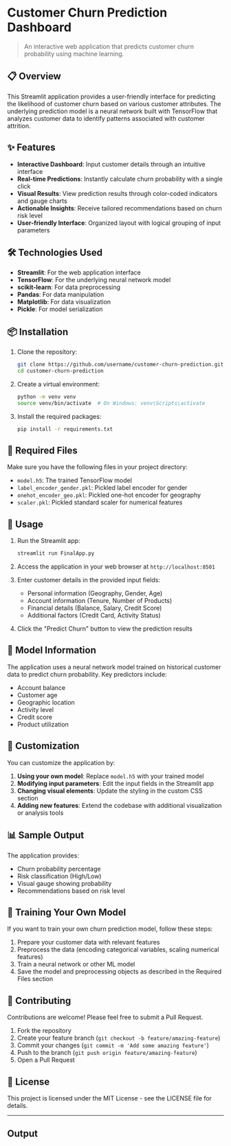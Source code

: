 # Customer Churn Prediction Dashboard

> An interactive web application that predicts customer churn probability using machine learning.

## 📋 Overview

This Streamlit application provides a user-friendly interface for predicting the likelihood of customer churn based on various customer attributes. The underlying prediction model is a neural network built with TensorFlow that analyzes customer data to identify patterns associated with customer attrition.

## ✨ Features

- **Interactive Dashboard**: Input customer details through an intuitive interface
- **Real-time Predictions**: Instantly calculate churn probability with a single click
- **Visual Results**: View prediction results through color-coded indicators and gauge charts
- **Actionable Insights**: Receive tailored recommendations based on churn risk level
- **User-friendly Interface**: Organized layout with logical grouping of input parameters

## 🛠️ Technologies Used

- **Streamlit**: For the web application interface
- **TensorFlow**: For the underlying neural network model
- **scikit-learn**: For data preprocessing
- **Pandas**: For data manipulation
- **Matplotlib**: For data visualization
- **Pickle**: For model serialization

## 📦 Installation

1. Clone the repository:
   ```bash
   git clone https://github.com/username/customer-churn-prediction.git
   cd customer-churn-prediction
   ```

2. Create a virtual environment:
   ```bash
   python -m venv venv
   source venv/bin/activate  # On Windows: venv\Scripts\activate
   ```

3. Install the required packages:
   ```bash
   pip install -r requirements.txt
   ```

## 📄 Required Files

Make sure you have the following files in your project directory:

- `model.h5`: The trained TensorFlow model
- `label_encoder_gender.pkl`: Pickled label encoder for gender
- `onehot_encoder_geo.pkl`: Pickled one-hot encoder for geography
- `scaler.pkl`: Pickled standard scaler for numerical features

## 🚀 Usage

1. Run the Streamlit app:
   ```bash
   streamlit run FinalApp.py
   ```

2. Access the application in your web browser at `http://localhost:8501`

3. Enter customer details in the provided input fields:
   - Personal information (Geography, Gender, Age)
   - Account information (Tenure, Number of Products)
   - Financial details (Balance, Salary, Credit Score)
   - Additional factors (Credit Card, Activity Status)

4. Click the "Predict Churn" button to view the prediction results

## 🧠 Model Information

The application uses a neural network model trained on historical customer data to predict churn probability. Key predictors include:

- Account balance
- Customer age
- Geographic location
- Activity level
- Credit score
- Product utilization

## 🔧 Customization

You can customize the application by:

1. **Using your own model**: Replace `model.h5` with your trained model
2. **Modifying input parameters**: Edit the input fields in the Streamlit app
3. **Changing visual elements**: Update the styling in the custom CSS section
4. **Adding new features**: Extend the codebase with additional visualization or analysis tools

## 📊 Sample Output

The application provides:

- Churn probability percentage
- Risk classification (High/Low)
- Visual gauge showing probability
- Recommendations based on risk level

## 📝 Training Your Own Model

If you want to train your own churn prediction model, follow these steps:

1. Prepare your customer data with relevant features
2. Preprocess the data (encoding categorical variables, scaling numerical features)
3. Train a neural network or other ML model
4. Save the model and preprocessing objects as described in the Required Files section

## 🤝 Contributing

Contributions are welcome! Please feel free to submit a Pull Request.

1. Fork the repository
2. Create your feature branch (`git checkout -b feature/amazing-feature`)
3. Commit your changes (`git commit -m 'Add some amazing feature'`)
4. Push to the branch (`git push origin feature/amazing-feature`)
5. Open a Pull Request

## 📜 License

This project is licensed under the MIT License - see the LICENSE file for details.

---
## Output

